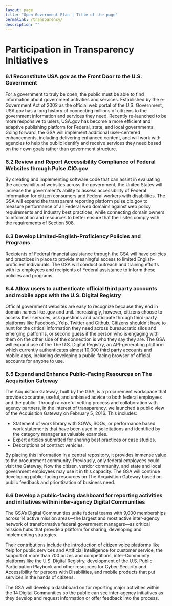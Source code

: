 ```yaml
---
layout: page
title: "Open Government Plan | Title of the page"
permalink: /transparency/
description: ""
---
```


# Participation in Transparency Initiatives

### 6.1  Reconstitute USA.gov as the Front Door to the U.S. Government 
For a government to truly be open, the public must be able to find information about government activities and services. Established by the e-Government Act of 2002 as the official web portal of the U.S. Government, USA.gov has a long history of connecting millions of citizens to the government information and services they need. Recently re-launched to be more responsive to users, USA.gov has become a more efficient and adaptive publishing platform for Federal, state, and local governments. Going forward, the GSA will implement additional user-centered enhancements, including delivering enhanced content, and will work with agencies to help the public identify and receive services they need based on their own goals rather than government structure.

### 6.2  Review and Report Accessibility Compliance of Federal Websites through Pulse.CIO.gov
By creating and implementing software code that can assist in evaluating the accessibility of websites across the government, the United States will increase the government’s ability to assess accessibility of Federal information for citizen consumers and Federal workers with disabilities. The GSA will expand the transparent reporting platform pulse.cio.gov to measure performance of all Federal web domains against web policy requirements and industry best practices, while connecting domain owners to information and resources to better ensure that their sites comply with the requirements of Section 508.

### 6.3 Develop Limited-English-Proficiency Policies and Programs
Recipients of Federal financial assistance through the GSA will have policies and practices in place to provide meaningful access to limited English-proficient individuals. The GSA will conduct outreach and training efforts with its employees and recipients of Federal assistance to inform these policies and programs. 

### 6.4  Allow users to authenticate official third party accounts and mobile apps with the U.S. Digital Registry
Official government websites are easy to recognize because they end in domain names like .gov and .mil. Increasingly, however, citizens choose to access their services, ask questions and participate through third-party platforms like Facebook, Yelp, Twitter and Github. Citizens shouldn’t have to hunt for the critical information they need across bureaucratic silos and emerging platforms, or second guess if the person who is engaging with them on the other side of the connection is who they say they are. The GSA will expand use of the The U.S. Digital Registry, an API-generating platform which currently authenticates almost 10,000 third party accounts and mobile apps, including developing a public-facing browser of official accounts for anyone to use. 

### 6.5  Expand and Enhance Public-Facing Resources on The Acquisition Gateway
The Acquisition Gateway, built by the GSA, is a procurement workspace that provides accurate, useful, and unbiased advice to both federal employees and the public. Through a careful vetting process and collaboration with agency partners, in the interest of transparency, we launched a public view of the Acquisition Gateway on February 5, 2016. This includes: 

- Statement of work library with SOWs, SOOs, or performance based work statements that have been used in solicitations and identified by the category manager as valuable examples.
- Expert articles submitted for sharing best practices or case studies.  
- Descriptions of contract vehicles.

By placing this information in a central repository, it provides immense value to the procurement community. Previously, only federal employees could visit the Gateway. Now the citizen, vendor community, and state and local government employees may use it in this capacity. 
The GSA will continue developing public-facing resources on The Acquisition Gateway based on public feedback and prioritization of business need. 

### 6.6  Develop a public-facing dashboard for reporting activities and initiatives within inter-agency Digital Communities
The GSA’s Digital Communities unite federal teams with 9,000 memberships across 14 active mission areas—the largest and most active inter-agency network of transformative federal government managers—as critical mission hubs that provide a platform for sharing, developing and implementing strategies.

Their contributions include the introduction of citizen voice platforms like Yelp for public services and Artificial Intelligence for customer service, the support of more than 700 prizes and competitions, inter-Community platforms like the U.S. Digital Registry, development of the U.S. Public Participation Playbook and other resources for Cyber-Security and Accessibility for persons with Disabilities, and mobile products that put services in the hands of citizens.

The GSA will develop a dashboard on for reporting major activities within the 14 Digital Communities so the public can see inter-agency initiatives as they develop and request information or offer feedback into the process.
